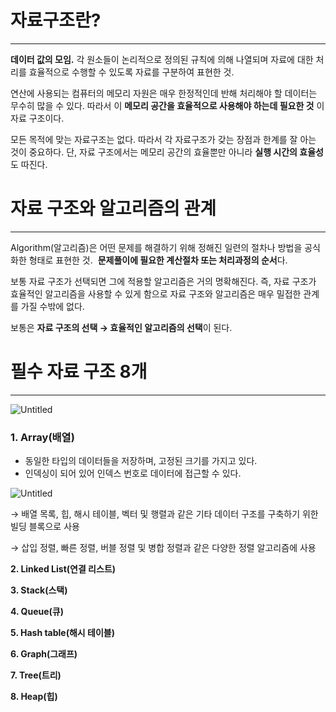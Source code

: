 # 자료구조란?

---

**데이터 값의 모임.** 
각 원소들이 논리적으로 정의된 규칙에 의해 나열되며 
자료에 대한 처리를 효율적으로 수행할 수 있도록 자료를 구분하여 표현한 것.

연산에 사용되는 컴퓨터의 메모리 자원은 매우 한정적인데 반해 처리해야 할 데이터는 무수히 많을 수 있다. 따라서 이 **메모리 공간을 효율적으로 사용해야 하는데 필요한 것**
이 자료 구조이다.

모든 목적에 맞는 자료구조는 없다. 
따라서 각 자료구조가 갖는 장점과 한계를 잘 아는 것이 중요하다.
단, 자료 구조에서는 메모리 공간의 효율뿐만 아니라 **실행 시간의 효율성**도 따진다.

# **자료 구조와 알고리즘의 관계**

---

Algorithm(알고리즘)은 어떤 문제를 해결하기 위해 
정해진 일련의 절차나 방법을 공식화한 형태로 표현한 것. 
**문제풀이에 필요한 계산절차 또는 처리과정의 순서**다.

보통 자료 구조가 선택되면 그에 적용할 알고리즘은 거의 명확해진다.
즉, 자료 구조가 효율적인 알고리즘을 사용할 수 있게 함으로 
자료 구조와 알고리즘은 매우 밀접한 관계를 가질 수밖에 없다.

보통은 **자료 구조의 선택 → 효율적인 알고리즘의 선택**이 된다.

# **필수 자료 구조 8개**

---

![Untitled](https://s3-us-west-2.amazonaws.com/secure.notion-static.com/7464aeb2-7122-44a8-ae6c-8c2c3f07e574/Untitled.png)

### **1. Array(배열)**

- 동일한 타입의 데이터들을 저장하며, 고정된 크기를 가지고 있다.
- 인덱싱이 되어 있어 인덱스 번호로 데이터에 접근할 수 있다.

![Untitled](https://s3-us-west-2.amazonaws.com/secure.notion-static.com/b0b9c8a6-4c8a-414b-8fa4-2e9772331e82/Untitled.png)

→ 배열 목록, 힙, 해시 테이블, 벡터 및 행렬과 같은 기타 데이터 구조를 구축하기 위한 빌딩 블록으로 사용

→ 삽입 정렬, 빠른 정렬, 버블 정렬 및 병합 정렬과 같은 다양한 정렬 알고리즘에 사용

****2. Linked List(연결 리스트)****

****3. Stack(스택)****

****4. Queue(큐)****

****5. Hash table(해시 테이블)****

****6. Graph(그래프)****

****7. Tree(트리)****

****8. Heap(힙)****
